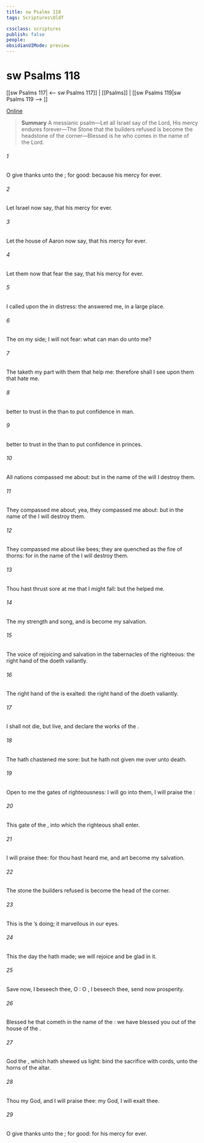 ```yaml
---
title: sw Psalms 118
tags: Scriptures\OldT

cssclass: scriptures
publish: false
people:
obsidianUIMode: preview
---
```


# sw Psalms 118
[[sw Psalms 117| <-- sw Psalms 117]] | [[Psalms]] | [[sw Psalms 119|sw Psalms 119 --> ]]

[Online](https://churchofjesuschrist.org/study/scriptures/ot/ps/118?lang=eng)

> __Summary__
A messianic psalm—Let all Israel say of the Lord, His mercy endures forever—The Stone that the builders refused is become the headstone of the corner—Blessed is he who comes in the name of the Lord.

###### 1 
O give thanks unto the ; for  good: because his mercy  for ever.

###### 2 
Let Israel now say, that his mercy  for ever.

###### 3 
Let the house of Aaron now say, that his mercy  for ever.

###### 4 
Let them now that fear the  say, that his mercy  for ever.

###### 5 
I called upon the  in distress: the  answered me,  in a large place.

###### 6 
The   on my side; I will not fear: what can man do unto me?

###### 7 
The  taketh my part with them that help me: therefore shall I see  upon them that hate me.

###### 8 
 better to trust in the  than to put confidence in man.

###### 9 
 better to trust in the  than to put confidence in princes.

###### 10 
All nations compassed me about: but in the name of the  will I destroy them.

###### 11 
They compassed me about; yea, they compassed me about: but in the name of the  I will destroy them.

###### 12 
They compassed me about like bees; they are quenched as the fire of thorns: for in the name of the  I will destroy them.

###### 13 
Thou hast thrust sore at me that I might fall: but the  helped me.

###### 14 
The   my strength and song, and is become my salvation.

###### 15 
The voice of rejoicing and salvation  in the tabernacles of the righteous: the right hand of the  doeth valiantly.

###### 16 
The right hand of the  is exalted: the right hand of the  doeth valiantly.

###### 17 
I shall not die, but live, and declare the works of the .

###### 18 
The  hath chastened me sore: but he hath not given me over unto death.

###### 19 
Open to me the gates of righteousness: I will go into them,  I will praise the :

###### 20 
This gate of the , into which the righteous shall enter.

###### 21 
I will praise thee: for thou hast heard me, and art become my salvation.

###### 22 
The stone  the builders refused is become the head  of the corner.

###### 23 
This is the ’s doing; it  marvellous in our eyes.

###### 24 
This  the day  the  hath made; we will rejoice and be glad in it.

###### 25 
Save now, I beseech thee, O : O , I beseech thee, send now prosperity.

###### 26 
Blessed  he that cometh in the name of the : we have blessed you out of the house of the .

###### 27 
God  the , which hath shewed us light: bind the sacrifice with cords,  unto the horns of the altar.

###### 28 
Thou  my God, and I will praise thee:  my God, I will exalt thee.

###### 29 
O give thanks unto the ; for  good: for his mercy  for ever.


